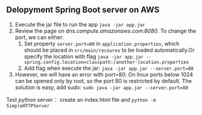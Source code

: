 ## Delopyment Spring Boot server on AWS
1. Execute the jar file to run the app `java -jar app.jar`
2. Review the page on dns.*compute.amazonaws.com:8080*. To change the port, we can either:
    1. Set property `server.port=80` in `application.properties`, which should be placed in `src/main/recoures` to be loaded automatically.Or specify the location with flag `java -jar app.jar --spring.config.location=classpath:/another-location.properties`
    2. Add flag when execute the jar: `java -jar app.jar --server.port=80`
3. However, we will have an error with port=80. On linux ports below 1024 can be opened only by root, so the port 80 is restricted by default. The solution is easy, add sudo: `sudo java -jar app.jar --server.port=80`



Test python server： create an index.html file and `python -m SimpleHTTPServer`


